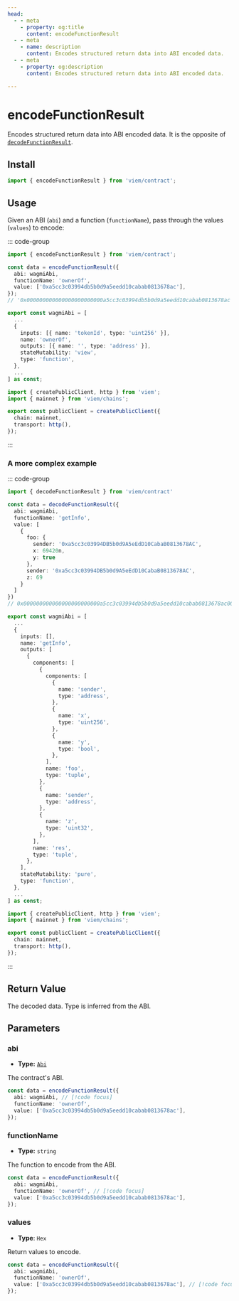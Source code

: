 ```yaml
---
head:
  - - meta
    - property: og:title
      content: encodeFunctionResult
  - - meta
    - name: description
      content: Encodes structured return data into ABI encoded data.
  - - meta
    - property: og:description
      content: Encodes structured return data into ABI encoded data.

---
```


# encodeFunctionResult

Encodes structured return data into ABI encoded data. It is the opposite of [`decodeFunctionResult`](/docs/contract/decodeFunctionResult).

## Install

```ts
import { encodeFunctionResult } from 'viem/contract';
```

## Usage

Given an ABI (`abi`) and a function (`functionName`), pass through the values (`values`) to encode:

::: code-group

```ts [example.ts]
import { encodeFunctionResult } from 'viem/contract';

const data = encodeFunctionResult({
  abi: wagmiAbi,
  functionName: 'ownerOf',
  value: ['0xa5cc3c03994db5b0d9a5eedd10cabab0813678ac'],
});
// '0x000000000000000000000000a5cc3c03994db5b0d9a5eedd10cabab0813678ac'
```

```ts [abi.ts]
export const wagmiAbi = [
  ...
  {
    inputs: [{ name: 'tokenId', type: 'uint256' }],
    name: 'ownerOf',
    outputs: [{ name: '', type: 'address' }],
    stateMutability: 'view',
    type: 'function',
  },
  ...
] as const;
```

```ts [client.ts]
import { createPublicClient, http } from 'viem';
import { mainnet } from 'viem/chains';

export const publicClient = createPublicClient({
  chain: mainnet,
  transport: http(),
});
```

:::

### A more complex example

::: code-group

```ts [example.ts]
import { decodeFunctionResult } from 'viem/contract'

const data = decodeFunctionResult({
  abi: wagmiAbi,
  functionName: 'getInfo',
  value: [
    {
      foo: {
        sender: '0xa5cc3c03994DB5b0d9A5eEdD10CabaB0813678AC',
        x: 69420n,
        y: true
      },
      sender: '0xa5cc3c03994DB5b0d9A5eEdD10CabaB0813678AC',
      z: 69
    }
  ]
})
// 0x000000000000000000000000a5cc3c03994db5b0d9a5eedd10cabab0813678ac0000000000000000000000000000000000000000000000000000000000010f2c0000000000000000000000000000000000000000000000000000000000000001000000000000000000000000a5cc3c03994db5b0d9a5eedd10cabab0813678ac0000000000000000000000000000000000000000000000000000000000000045
```

```ts [abi.ts]
export const wagmiAbi = [
  ...
  {
    inputs: [],
    name: 'getInfo',
    outputs: [
      {
        components: [
          {
            components: [
              {
                name: 'sender',
                type: 'address',
              },
              {
                name: 'x',
                type: 'uint256',
              },
              {
                name: 'y',
                type: 'bool',
              },
            ],
            name: 'foo',
            type: 'tuple',
          },
          {
            name: 'sender',
            type: 'address',
          },
          {
            name: 'z',
            type: 'uint32',
          },
        ],
        name: 'res',
        type: 'tuple',
      },
    ],
    stateMutability: 'pure',
    type: 'function',
  },
  ...
] as const;
```

```ts [client.ts]
import { createPublicClient, http } from 'viem';
import { mainnet } from 'viem/chains';

export const publicClient = createPublicClient({
  chain: mainnet,
  transport: http(),
});
```

:::

## Return Value

The decoded data. Type is inferred from the ABI.

## Parameters

### abi

- **Type:** [`Abi`](/docs/glossary/types#TODO)

The contract's ABI.

```ts
const data = encodeFunctionResult({
  abi: wagmiAbi, // [!code focus]
  functionName: 'ownerOf',
  value: ['0xa5cc3c03994db5b0d9a5eedd10cabab0813678ac'],
});
```

### functionName

- **Type:** `string`

The function to encode from the ABI.

```ts
const data = encodeFunctionResult({
  abi: wagmiAbi,
  functionName: 'ownerOf', // [!code focus]
  value: ['0xa5cc3c03994db5b0d9a5eedd10cabab0813678ac'],
});
```

### values

- **Type**: `Hex`

Return values to encode.

```ts
const data = encodeFunctionResult({
  abi: wagmiAbi,
  functionName: 'ownerOf',
  value: ['0xa5cc3c03994db5b0d9a5eedd10cabab0813678ac'], // [!code focus]
});
```
